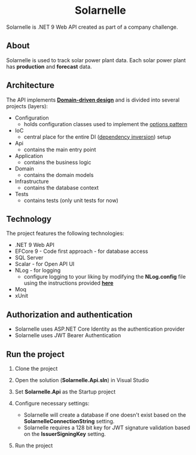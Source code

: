 <h1 align="center">Solarnelle</h1>

Solarnelle is .NET 9 Web API created as part of a company challenge. 

## About

Solarnelle is used to track solar power plant data. 
Each solar power plant has **production** and **forecast** data. 

## Architecture

The API implements [**Domain-driven design**](https://en.wikipedia.org/wiki/Domain-driven_design)
and is divided into several projects (layers):

- Configuration
    - holds configuration classes used to implement the [options pattern](https://learn.microsoft.com/en-us/aspnet/core/fundamentals/configuration/options?view=aspnetcore-9.0)
- IoC
    - central place for the entire DI ([dependency inversion](https://learn.microsoft.com/en-us/dotnet/architecture/modern-web-apps-azure/architectural-principles#dependency-inversion)) setup
- Api
    - contains the main entry point
- Application
    - contains the business logic
- Domain
    - contains the domain models
- Infrastructure
    - contains the database context
- Tests
    - contains tests (only unit tests for now)

## Technology

The project features the following technologies:

- .NET 9 Web API
- EFCore 9 - Code first approach - for database access
- SQL Server
- Scalar - for Open API UI
- NLog - for logging
  - configure logging to your liking by modifying the **NLog.config** file using the instructions provided [**here**](https://nlog-project.org/config/)
- Moq
- xUnit

## Authorization and authentication
- Solarnelle uses ASP.NET Core Identity as the authentication provider
- Solarnelle uses JWT Bearer Authentication

## Run the project

1. Clone the project
2. Open the solution (**Solarnelle.Api.sln**) in Visual Studio
3. Set **Solarnelle.Api** as the Startup project
4. Configure necessary settings: 
    - Solarnelle will create a database if one doesn't exist based on the **SolarnelleConnectionString** setting.
    - Solarnelle requires a 128 bit key for JWT signature validation based on the **IssuerSigningKey** setting.

5. Run the project